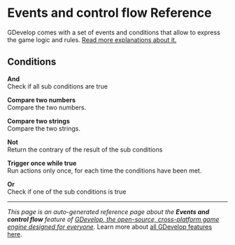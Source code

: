 # Events and control flow Reference

GDevelop comes with a set of events and conditions that allow to express the game logic and rules. [Read more explanations about it.](/gdevelop5/all-features/advanced-conditions)

## Conditions

**And**  
Check if all sub conditions are true

**Compare two numbers**  
Compare the two numbers.

**Compare two strings**  
Compare the two strings.

**Not**  
Return the contrary of the result of the sub conditions

**Trigger once while true**  
Run actions only once, for each time the conditions have been met.

**Or**  
Check if one of the sub conditions is true



---
*This page is an auto-generated reference page about the **Events and control flow** feature of [GDevelop, the open-source, cross-platform game engine designed for everyone](https://gdevelop.io/).* Learn more about [all GDevelop features here](/gdevelop5/all-features).